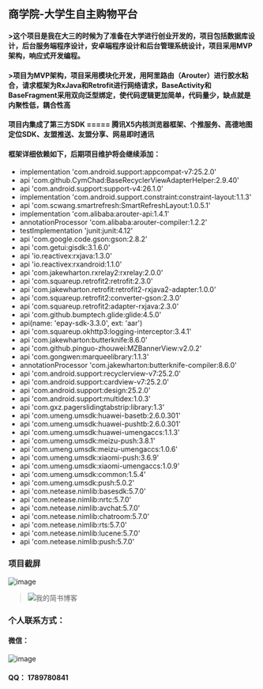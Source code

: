 ## 商学院-大学生自主购物平台
####   >这个项目是我在大三的时候为了准备在大学进行创业开发的，项目包括数据库设计，后台服务端程序设计，安卓端程序设计和后台管理系统设计，项目采用MVP架构，响应式开发编程。

####  >项目为MVP架构，项目采用模块化开发，用阿里路由（Arouter）进行胶水粘合，请求框架为RxJava和Retrofit进行网络请求，BaseActivity和BaseFragment采用双向泛型绑定，使代码逻辑更加简单，代码量少，缺点就是内聚性低，耦合性高

####  项目内集成了第三方SDK  =====  腾讯X5内核浏览器框架、个推服务、高德地图定位SDK、友盟推送、友盟分享、网易即时通讯

####  框架详细依赖如下，后期项目维护将会继续添加：

   *  implementation 'com.android.support:appcompat-v7:25.2.0'
   *  api 'com.github.CymChad:BaseRecyclerViewAdapterHelper:2.9.40'
   *  api 'com.android.support:support-v4:26.1.0'
   *  implementation 'com.android.support.constraint:constraint-layout:1.1.3'
   *  api 'com.scwang.smartrefresh:SmartRefreshLayout:1.0.5.1'
   *  implementation 'com.alibaba:arouter-api:1.4.1'
   *  annotationProcessor 'com.alibaba:arouter-compiler:1.2.2'
   *  testImplementation 'junit:junit:4.12'
   *  api 'com.google.code.gson:gson:2.8.2'
   *  api 'com.getui:gisdk:3.1.6.0'
   *  api 'io.reactivex:rxjava:1.3.0'
   *  api 'io.reactivex:rxandroid:1.1.0'
   *  api 'com.jakewharton.rxrelay2:rxrelay:2.0.0'
   *  api 'com.squareup.retrofit2:retrofit:2.3.0'
   *  api 'com.jakewharton.retrofit:retrofit2-rxjava2-adapter:1.0.0'
   *  api 'com.squareup.retrofit2:converter-gson:2.3.0'
   *  api 'com.squareup.retrofit2:adapter-rxjava:2.3.0'
   *  api 'com.github.bumptech.glide:glide:4.5.0'
   *  api(name: 'epay-sdk-3.3.0', ext: 'aar')
   *  api 'com.squareup.okhttp3:logging-interceptor:3.4.1'
   *  api 'com.jakewharton:butterknife:8.6.0'
   *  api 'com.github.pinguo-zhouwei:MZBannerView:v2.0.2'
   *  api 'com.gongwen:marqueelibrary:1.1.3'
   *  annotationProcessor 'com.jakewharton:butterknife-compiler:8.6.0'
   *  api 'com.android.support:recyclerview-v7:25.2.0'
   *  api 'com.android.support:cardview-v7:25.2.0'
   *  api 'com.android.support:design:25.2.0'
   *  api 'com.android.support:multidex:1.0.3'
   *  api 'com.gxz.pagerslidingtabstrip:library:1.3'
   *  api 'com.umeng.umsdk:huawei-basetb:2.6.0.301'
   *  api 'com.umeng.umsdk:huawei-pushtb:2.6.0.301'
   *  api 'com.umeng.umsdk:huawei-umengaccs:1.1.3'
   *  api 'com.umeng.umsdk:meizu-push:3.8.1'
   *  api 'com.umeng.umsdk:meizu-umengaccs:1.0.6'
   *  api 'com.umeng.umsdk:xiaomi-push:3.6.9'
   *  api 'com.umeng.umsdk:xiaomi-umengaccs:1.0.9'
   *  api 'com.umeng.umsdk:common:1.5.4'
   *  api 'com.umeng.umsdk:push:5.0.2'
   *  api 'com.netease.nimlib:basesdk:5.7.0'
   *  api 'com.netease.nimlib:nrtc:5.7.0'
   *  api 'com.netease.nimlib:avchat:5.7.0'
   *  api 'com.netease.nimlib:chatroom:5.7.0'
   *  api 'com.netease.nimlib:rts:5.7.0'
   *  api 'com.netease.nimlib:lucene:5.7.0'
   *  api 'com.netease.nimlib:push:5.7.0'
    
###   项目截屏
![image](http://bmob-cdn-16842.b0.upaiyun.com/2019/01/11/a6deafeb407dcd4d807db7b77b765cbf.png)



>![我的简书博客](https://www.jianshu.com/u/a09ef2f2fe67)

### 个人联系方式：

#### 微信：
![image](http://bmob-cdn-20920.b0.upaiyun.com/2018/08/06/3248a1cc4075a1d7807afabf9210dca7.png)


#### QQ： 1789780841